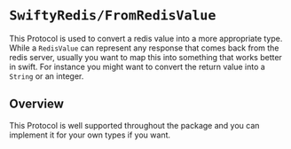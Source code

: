 # ``SwiftyRedis/FromRedisValue``

This Protocol is used to convert a redis value into a more appropriate
type. While a ``RedisValue`` can represent any response that comes
back from the redis server, usually you want to map this into something
that works better in swift. For instance you might want to convert the
return value into a `String` or an integer.

## Overview

This Protocol is well supported throughout the package  and you can
implement it for your own types if you want.
